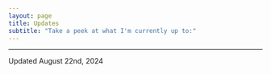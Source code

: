 ```yaml
---
layout: page
title: Updates
subtitle: "Take a peek at what I'm currently up to:" 
---
```




<hr />

Updated August 22nd, 2024
